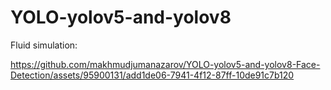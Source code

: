 # YOLO-yolov5-and-yolov8

<!-- [![Watch the video](https://github.com/makhmudjumanazarov/YOLO-yolov5-and-yolov8-/blob/main/People.mp4) -->
<!-- [![asciicast](https://asciinema.org/a/113463.png)](https://github.com/makhmudjumanazarov/YOLO-yolov5-and-yolov8-/blob/main/People.mp4) -->

Fluid simulation:

<!-- https://user-images.githubusercontent.com/6877923/125816983-610905ce-dd7a-4cbc-8559-e1e61ed5e33c.mp4  -->

<!-- https://raw.githubusercontent.com/USERNAME/REPOSITORY/BRANCH/videos/my-video.mp4 -->

<!-- [![Click to watch the video](https://via.placeholder.com/300x150.png?text=Click+to+watch+the+video)](https://raw.githubusercontent.com/USERNAME/REPOSITORY/BRANCH/videos/my-video.mp4) -->






https://github.com/makhmudjumanazarov/YOLO-yolov5-and-yolov8-Face-Detection/assets/95900131/add1de06-7941-4f12-87ff-10de91c7b120

